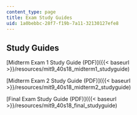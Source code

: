 ```yaml
---
content_type: page
title: Exam Study Guides
uid: 1a0bebbc-28f7-f19b-7a11-32130127efe8
---
```


Study Guides
------------

[Midterm Exam 1 Study Guide (PDF)]({{< baseurl >}}/resources/mit9_40s18_midterm1_studyguide)

[Midterm Exam 2 Study Guide (PDF)]({{< baseurl >}}/resources/mit9_40s18_midterm2_studyguide)

[Final Exam Study Guide (PDF)]({{< baseurl >}}/resources/mit9_40s18_final_studyguide)